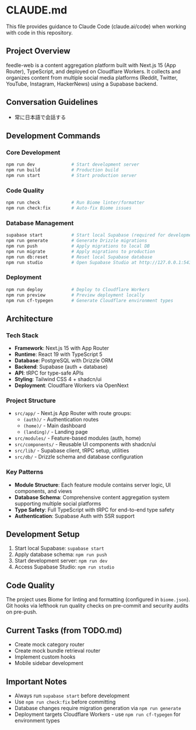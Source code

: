 # CLAUDE.md

This file provides guidance to Claude Code (claude.ai/code) when working with code in this repository.

## Project Overview

feedle-web is a content aggregation platform built with Next.js 15 (App Router), TypeScript, and deployed on Cloudflare Workers. It collects and organizes content from multiple social media platforms (Reddit, Twitter, YouTube, Instagram, HackerNews) using a Supabase backend.

## Conversation Guidelines

- 常に日本語で会話する

## Development Commands

### Core Development
```bash
npm run dev              # Start development server
npm run build            # Production build 
npm run start            # Start production server
```

### Code Quality
```bash
npm run check            # Run Biome linter/formatter
npm run check:fix        # Auto-fix Biome issues
```

### Database Management
```bash
supabase start           # Start local Supabase (required for development)
npm run generate         # Generate Drizzle migrations
npm run push             # Apply migrations to local DB
npm run migrate          # Apply migrations to production
npm run db:reset         # Reset local Supabase database
npm run studio           # Open Supabase Studio at http://127.0.0.1:54323
```

### Deployment
```bash
npm run deploy           # Deploy to Cloudflare Workers
npm run preview          # Preview deployment locally
npm run cf-typegen       # Generate Cloudflare environment types
```

## Architecture

### Tech Stack
- **Framework**: Next.js 15 with App Router
- **Runtime**: React 19 with TypeScript 5
- **Database**: PostgreSQL with Drizzle ORM
- **Backend**: Supabase (auth + database)
- **API**: tRPC for type-safe APIs
- **Styling**: Tailwind CSS 4 + shadcn/ui
- **Deployment**: Cloudflare Workers via OpenNext

### Project Structure
- `src/app/` - Next.js App Router with route groups:
  - `(auth)/` - Authentication routes
  - `(home)/` - Main dashboard
  - `(landing)/` - Landing page
- `src/modules/` - Feature-based modules (auth, home)
- `src/components/` - Reusable UI components with shadcn/ui
- `src/lib/` - Supabase client, tRPC setup, utilities
- `src/db/` - Drizzle schema and database configuration

### Key Patterns
- **Module Structure**: Each feature module contains server logic, UI components, and views
- **Database Schema**: Comprehensive content aggregation system supporting multiple social platforms
- **Type Safety**: Full TypeScript with tRPC for end-to-end type safety
- **Authentication**: Supabase Auth with SSR support

## Development Setup

1. Start local Supabase: `supabase start`
2. Apply database schema: `npm run push`
3. Start development server: `npm run dev`
4. Access Supabase Studio: `npm run studio`

## Code Quality

The project uses Biome for linting and formatting (configured in `biome.json`). Git hooks via lefthook run quality checks on pre-commit and security audits on pre-push.

## Current Tasks (from TODO.md)

- Create mock category router
- Create mock bundle retrieval router  
- Implement custom hooks
- Mobile sidebar development

## Important Notes

- Always run `supabase start` before development
- Use `npm run check:fix` before committing
- Database changes require migration generation via `npm run generate`
- Deployment targets Cloudflare Workers - use `npm run cf-typegen` for environment types
